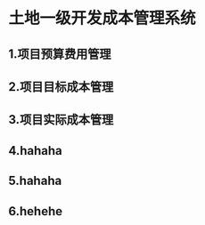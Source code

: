 # 土地一级开发成本管理系统 #
## 1.项目预算费用管理 ##
## 2.项目目标成本管理 ##
## 3.项目实际成本管理 ##
## 4.hahaha ##
## 5.hahaha ##
## 6.hehehe ##
